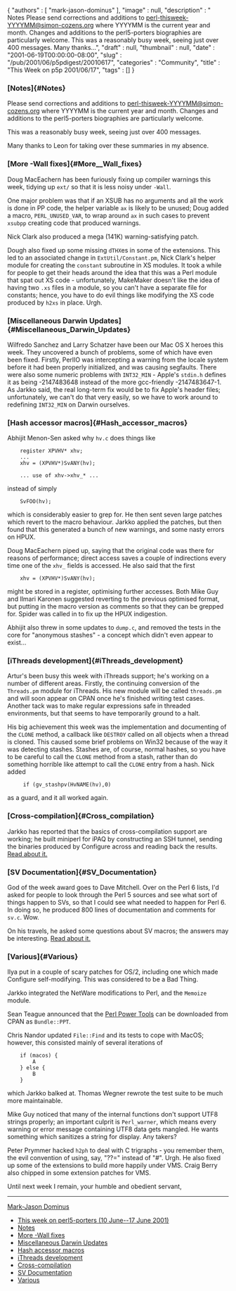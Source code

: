 {
   "authors" : [
      "mark-jason-dominus"
   ],
   "image" : null,
   "description" : " Notes Please send corrections and additions to perl-thisweek-YYYYMM@simon-cozens.org where YYYYMM is the current year and month. Changes and additions to the perl5-porters biographies are particularly welcome. This was a reasonably busy week, seeing just over 400 messages. Many thanks...",
   "draft" : null,
   "thumbnail" : null,
   "date" : "2001-06-19T00:00:00-08:00",
   "slug" : "/pub/2001/06/p5pdigest/20010617",
   "categories" : "Community",
   "title" : "This Week on p5p 2001/06/17",
   "tags" : []
}





### [Notes]{#Notes}

Please send corrections and additions to
perl-thisweek-YYYYMM@simon-cozens.org where YYYYMM is the current year
and month. Changes and additions to the perl5-porters biographies are
particularly welcome.

This was a reasonably busy week, seeing just over 400 messages.

Many thanks to Leon for taking over these summaries in my absence.

### [More -Wall fixes]{#More__Wall_fixes}

Doug MacEachern has been furiously fixing up compiler warnings this
week, tidying up `ext/` so that it is less noisy under `-Wall`.

One major problem was that if an XSUB has no arguments and all the work
is done in PP code, the helper variable `ax` is likely to be unused;
Doug added a macro, `PERL_UNUSED_VAR`, to wrap around `ax` in such cases
to prevent `xsubpp` creating code that produced warnings.

Nick Clark also produced a mega (141K) warning-satisfying patch.

Dough also fixed up some missing `dTHX`es in some of the extensions.
This led to an associated change in `ExtUtil/Constant.pm`, Nick Clark's
helper module for creating the `constant` subroutine in XS modules. It
took a while for people to get their heads around the idea that this was
a Perl module that spat out XS code - unfortunately, MakeMaker doesn't
like the idea of having two `.xs` files in a module, so you can't have a
separate file for constants; hence, you have to do evil things like
modifying the XS code produced by `h2xs` in place. Urgh.

### [Miscellaneous Darwin Updates]{#Miscellaneous_Darwin_Updates}

Wilfredo Sanchez and Larry Schatzer have been our Mac OS X heroes this
week. They uncovered a bunch of problems, some of which have even been
fixed. Firstly, PerlIO was intercepting a warning from the locale system
before it had been properly initialized, and was causing segfaults.
There were also some numeric problems with `INT32_MIN` - Apple's
`stdin.h` defines it as being -2147483648 instead of the more
gcc-friendly -2147483647-1. As Jarkko said, the real long-term fix would
be to fix Apple's header files; unfortunately, we can't do that very
easily, so we have to work around to redefining `INT32_MIN` on Darwin
ourselves.

### [Hash accessor macros]{#Hash_accessor_macros}

Abhijit Menon-Sen asked why `hv.c` does things like

        register XPVHV* xhv;
        ...
        xhv = (XPVHV*)SvANY(hv);

        ... use of xhv->xhv_* ...

instead of simply

        SvFOO(hv);

which is considerably easier to grep for. He then sent seven large
patches which revert to the macro behaviour. Jarkko applied the patches,
but then found that this generated a bunch of new warnings, and some
nasty errors on HPUX.

Doug MacEachern piped up, saying that the original code was there for
reasons of performance; direct access saves a couple of indirections
every time one of the `xhv_` fields is accessed. He also said that the
first

        xhv = (XPVHV*)SvANY(hv);

might be stored in a register, optimising further accesses. Both Mike
Guy and Ilmari Karonen suggested reverting to the previous optimised
format, but putting in the macro version as comments so that they can be
grepped for. Spider was called in to fix up the HPUX indigestion.

Abhijit also threw in some updates to `dump.c`, and removed the tests in
the core for "anonymous stashes" - a concept which didn't even appear to
exist...

### [iThreads development]{#iThreads_development}

Artur's been busy this week with iThreads support; he's working on a
number of different areas. Firstly, the continuing conversion of the
`Threads.pm` module for iThreads. His new module will be called
`threads.pm` and will soon appear on CPAN once he's finished writing
test cases. Another tack was to make regular expressions safe in
threaded environments, but that seems to have temporarily ground to a
halt.

His big achievement this week was the implementation and documenting of
the `CLONE` method, a callback like `DESTROY` called on all objects when
a thread is cloned. This caused some brief problems on Win32 because of
the way it was detecting stashes. Stashes are, of course, normal hashes,
so you have to be careful to call the `CLONE` method from a stash,
rather than do something horrible like attempt to call the `CLONE` entry
from a hash. Nick added

         if (gv_stashpv(HvNAME(hv),0)

as a guard, and it all worked again.

### [Cross-compilation]{#Cross_compilation}

Jarkko has reported that the basics of cross-compilation support are
working; he built miniperl for iPAQ by constructing an SSH tunnel,
sending the binaries produced by Configure across and reading back the
results. [Read about
it.](http://www.xray.mpe.mpg.de/mailing-lists/perl5-porters/2001-06/msg00737.html)

### [SV Documentation]{#SV_Documentation}

God of the week award goes to Dave Mitchell. Over on the Perl 6 lists,
I'd asked for people to look through the Perl 5 sources and see what
sort of things happen to SVs, so that I could see what needed to happen
for Perl 6. In doing so, he produced 800 lines of documentation and
comments for `sv.c`. Wow.

On his travels, he asked some questions about SV macros; the answers may
be interesting. [Read about
it.](http://www.xray.mpe.mpg.de/mailing-lists/perl5-porters/2001-06/msg00586.html)

### [Various]{#Various}

Ilya put in a couple of scary patches for OS/2, including one which made
Configure self-modifying. This was considered to be a Bad Thing.

Jarkko integrated the NetWare modifications to Perl, and the `Memoize`
module.

Sean Teague announced that the [Perl Power
Tools](http://language.perl.com/ppt/) can be downloaded from CPAN as
`Bundle::PPT`.

Chris Nandor updated `File::Find` and its tests to cope with MacOS;
however, this consisted mainly of several iterations of

        if (macos) {
            A
        } else {
            B
        }

which Jarkko balked at. Thomas Wegner rewrote the test suite to be much
more maintainable.

Mike Guy noticed that many of the internal functions don't support UTF8
strings properly; an important culprit is `Perl_warner`, which means
every warning or error message containing UTF8 data gets mangled. He
wants something which sanitizes a string for display. Any takers?

Peter Prymmer hacked `h2ph` to deal with C trigraphs - you remember
them, the evil convention of using, say, "??=" instead of "\#". Urgh. He
also fixed up some of the extensions to build more happily under VMS.
Craig Berry also chipped in some extension patches for VMS.

Until next week I remain, your humble and obedient servant,

------------------------------------------------------------------------

[Mark-Jason Dominus](mailto:mjd-perl-thisweek-200106+@plover.com)
-   [This week on perl5-porters (10 June--17
    June 2001)](#This_week_on_perl5_porters_10_June__17_June_2001)
-   [Notes](#Notes)
-   [More -Wall fixes](#More__Wall_fixes)
-   [Miscellaneous Darwin Updates](#Miscellaneous_Darwin_Updates)
-   [Hash accessor macros](#Hash_accessor_macros)
-   [iThreads development](#iThreads_development)
-   [Cross-compilation](#Cross_compilation)
-   [SV Documentation](#SV_Documentation)
-   [Various](#Various)



